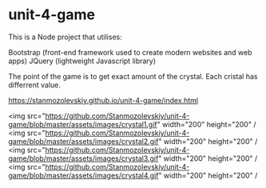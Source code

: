 # unit-4-game

This is a Node project that utilises:

  Bootstrap (front-end framework used to create modern websites and web apps)
  JQuery (lightweight Javascript library)
  
 The point of the game is to get exact amount of the crystal. Each cristal has differrent value. 

https://stanmozolevskiy.github.io/unit-4-game/index.html


<img src="https://github.com/Stanmozolevskiy/unit-4-game/blob/master/assets/images/crystal1.gif" width="200" height="200" /
<img src="https://github.com/Stanmozolevskiy/unit-4-game/blob/master/assets/images/crystal2.gif" width="200" height="200" /
<img src="https://github.com/Stanmozolevskiy/unit-4-game/blob/master/assets/images/crystal3.gif" width="200" height="200" /
<img src="https://github.com/Stanmozolevskiy/unit-4-game/blob/master/assets/images/crystal4.gif" width="200" height="200" /
